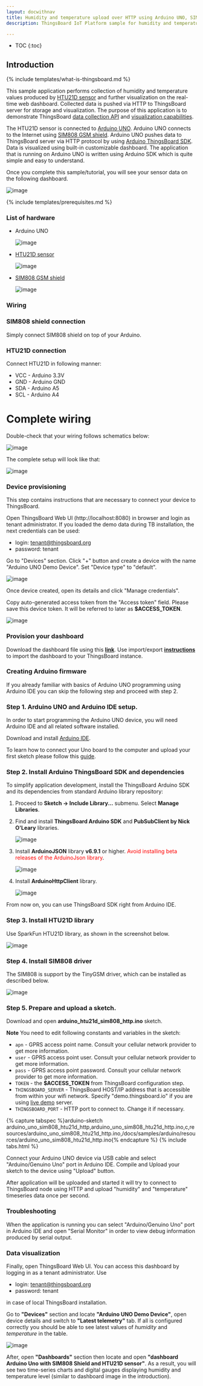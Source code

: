```yaml
---
layout: docwithnav
title: Humidity and temperature upload over HTTP using Arduino UNO, SIM808 Shield and HTU21D sensor
description: ThingsBoard IoT Platform sample for humidity and temperature data upload over HTTP using Arduino UNO, SIM808 GSM shield and HTU21D sensor.

---
```


* TOC
{:toc}

## Introduction

{% include templates/what-is-thingsboard.md %}

This sample application performs collection of humidity and temperature values produced by [HTU21D sensor](https://www.sparkfun.com/products/13763) and further visualization on the real-time web dashboard.
Collected data is pushed via HTTP to ThingsBoard server for storage and visualization.
The purpose of this application is to demonstrate ThingsBoard [data collection API](/docs/user-guide/telemetry/) and [visualization capabilities](/docs/user-guide/visualization/).

The HTU21D sensor is connected to [Arduino UNO](https://en.wikipedia.org/wiki/Arduino).
Arduino UNO connects to the Internet using [SIM808 GSM shield](https://www.elecrow.com/wiki/index.php?title=SIM808_GPRS/GSM%2BGPS_Shield_v1.1).
Arduino UNO pushes data to ThingsBoard server via HTTP protocol by using [Arduino ThingsBoard SDK](https://github.com/thingsboard/ThingsBoard-Arduino-MQTT-SDK).
Data is visualized using built-in customizable dashboard.
The application that is running on Arduino UNO is written using Arduino SDK which is quite simple and easy to understand.

Once you complete this sample/tutorial, you will see your sensor data on the following dashboard.

![image](https://img.thingsboard.io/samples/arduino/sim808-htu21d/dashboard.png)

{% include templates/prerequisites.md %}

### List of hardware

 - Arduino UNO

   ![image](https://img.thingsboard.io/samples/arduino/sim808-htu21d/arduino-uno-pinout.png)

 - [HTU21D sensor](https://www.sparkfun.com/products/13763)

   ![image](https://img.thingsboard.io/samples/arduino/sim808-htu21d/htu21d.jpg)

 - [SIM808 GSM shield](https://www.elecrow.com/wiki/index.php?title=SIM808_GPRS/GSM%2BGPS_Shield_v1.1)

   ![image](https://img.thingsboard.io/samples/arduino/sim808-htu21d/sim808_shield.jpg)

### Wiring

### SIM808 shield connection

Simply connect SIM808 shield on top of your Arduino.

### HTU21D connection

Connect HTU21D in following manner:

* VCC - Arduino 3.3V
* GND - Arduino GND
* SDA - Arduino A5
* SCL - Arduino A4

# Complete wiring

Double-check that your wiring follows schematics below:

   ![image](https://img.thingsboard.io/samples/arduino/sim808-htu21d/arduino-uno-sim808-htu21d.png)

The complete setup will look like that:

   ![image](https://img.thingsboard.io/samples/arduino/sim808-htu21d/arduino-uno-sim808-htu21d-photo.png)

### Device provisioning

This step contains instructions that are necessary to connect your device to ThingsBoard.

Open ThingsBoard Web UI (http://localhost:8080) in browser and login as tenant administrator.
If you loaded the demo data during TB installation, the next credentials can be used:

 - login: tenant@thingsboard.org
 - password: tenant

Go to "Devices" section. Click "+" button and create a device with the name "Arduino UNO Demo Device". Set "Device type" to "default".

![image](https://img.thingsboard.io/samples/arduino/sim808-htu21d/device.png)

Once device created, open its details and click "Manage credentials".

Copy auto-generated access token from the "Access token" field. Please save this device token. It will be referred to later as **$ACCESS_TOKEN**.

![image](https://img.thingsboard.io/samples/arduino/sim808-htu21d/credentials.png)

### Provision your dashboard

Download the dashboard file using this [**link**](/docs/samples/arduino/resources/arduino_uno_with_sim808_shield_and_htu21d_sensor_dashboard.json).
Use import/export [**instructions**](/docs/user-guide/ui/dashboards/#dashboard-importexport) to import the dashboard to your ThingsBoard instance.

### Creating Arduino firmware

If you already familiar with basics of Arduino UNO programming using Arduino IDE you can skip the following step and proceed with step 2.

### Step 1. Arduino UNO and Arduino IDE setup.
In order to start programming the Arduino UNO device, you will need Arduino IDE and all related software installed.

Download and install [Arduino IDE](https://www.arduino.cc/en/Main/Software).

To learn how to connect your Uno board to the computer and upload your first sketch please follow this [guide](https://www.arduino.cc/en/Guide/ArduinoUno).

### Step 2. Install Arduino ThingsBoard SDK and dependencies

To simplify application development, install the ThingsBoard Arduino SDK and its dependencies from standard Arduino library repository:

1. Proceed to **Sketch -> Include Library...** submenu. Select **Manage Libraries**.

1. Find and install **ThingsBoard Arduino SDK** and **PubSubClient by Nick O'Leary** libraries.

   ![image](https://img.thingsboard.io/samples/arduino/sim808-htu21d/install-tb-arduino.png)

1. Install **ArduinoJSON** library **v6.9.1** or higher. <span style="color:red">Avoid installing beta releases of the ArduinoJson library</span>.

   ![image](https://img.thingsboard.io/samples/arduino/sim808-htu21d/do-not-use-beta-version-arduinojson.png)

1. Install **ArduinoHttpClient** library.

   ![image](https://img.thingsboard.io/samples/arduino/sim808-htu21d/install-http-arduino.png)

From now on, you can use ThingsBoard SDK right from Arduino IDE.

### Step 3. Install HTU21D library

Use SparkFun HTU21D library, as shown in the screenshot below.

![image](https://img.thingsboard.io/samples/arduino/sim808-htu21d/install-htu21d.png)

### Step 4. Install SIM808 driver

The SIM808 is support by the TinyGSM driver, which can be installed as described below.

![image](https://img.thingsboard.io/samples/arduino/sim808-htu21d/install-tinygsm.png)

### Step 5. Prepare and upload a sketch.

Download and open **arduino_htu21d_sim808_http.ino** sketch.

**Note** You need to edit following constants and variables in the sketch:

- `apn` - GPRS access point name. Consult your cellular network provider to get more information.
- `user` - GPRS access point user. Consult your cellular network provider to get more information.
- `pass` - GPRS access point password. Consult your cellular network provider to get more information.
- `TOKEN` - the **$ACCESS_TOKEN** from ThingsBoard configuration step.
- `THINGSBOARD_SERVER` - ThingsBoard HOST/IP address that is accessible from within your wifi network. Specify "demo.thingsboard.io" if you are using [live demo](https://demo.thingsboard.io/) server.
- `THINGSBOARD_PORT` - HTTP port to connect to. Change it if necessary.

{% capture tabspec %}arduino-sketch
arduino_uno_sim808_htu21d_http,arduino_uno_sim808_htu21d_http.ino,c,resources/arduino_uno_sim808_htu21d_http.ino,/docs/samples/arduino/resources/arduino_uno_sim808_htu21d_http.ino{% endcapture %}
{% include tabs.html %}

Connect your Arduino UNO device via USB cable and select "Arduino/Genuino Uno" port in Arduino IDE. Compile and Upload your sketch to the device using "Upload" button.

After application will be uploaded and started it will try to connect to ThingsBoard node using HTTP and upload "humidity" and "temperature" timeseries data once per second.

### Troubleshooting

When the application is running you can select "Arduino/Genuino Uno" port in Arduino IDE and open "Serial Monitor" in order to view debug information produced by serial output.

### Data visualization

Finally, open ThingsBoard Web UI. You can access this dashboard by logging in as a tenant administrator. Use

 - login: tenant@thingsboard.org
 - password: tenant

in case of local ThingsBoard installation.

Go to **"Devices"** section and locate **"Arduino UNO Demo Device"**, open device details and switch to **"Latest telemetry"** tab.
If all is configured correctly you should be able to see latest values of *humidity* and *temperature* in the table.

![image](https://img.thingsboard.io/samples/arduino/sim808-htu21d/telemetry.png)

After, open **"Dashboards"** section then locate and open **"dashboard  Arduino Uno with SIM808 Shield and HTU21D sensor"**.
As a result, you will see two time-series charts and digital gauges displaying humidity and temperature level (similar to dashboard image in the introduction).
